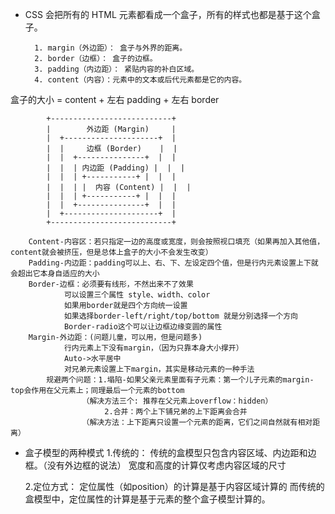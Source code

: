 * CSS 会把所有的 HTML 元素都看成一个盒子，所有的样式也都是基于这个盒子。

        1. margin（外边距）： 盒子与外界的距离。
        2. border（边框）： 盒子的边框。
        3. padding（内边距）： 紧贴内容的补白区域。
        4. content（内容）：元素中的文本或后代元素都是它的内容。
盒子的大小 = content + 左右 padding + 左右 border
```
        +---------------------------+
        |        外边距 (Margin)     |
        |  +---------------------+  |
        |  |     边框 (Border)    |  |
        |  |  +---------------+  |  |
        |  |  | 内边距 (Padding) |  |  |
        |  |  | +-----------+ |  |  |
        |  |  | |  内容 (Content) |  |  |
        |  |  | +-----------+ |  |  |
        |  |  +---------------+  |  |
        |  +---------------------+  |
        +---------------------------+

    Content-内容区：若只指定一边的高度或宽度，则会按照视口填充（如果再加入其他值，content就会被挤压，但是总体上盒子的大小不会发生改变）
    Padding-内边距：padding可以上、右、下、左设定四个值，但是行内元素设置上下就会超出它本身自适应的大小
    Border-边框：必须要有线形，不然出来不了效果
            可以设置三个属性 style、width、color
            如果用border就是四个方向统一设置
            如果选择border-left/right/top/bottom 就是分别选择一个方向
            Border-radio这个可以让边框边缘变圆的属性
    Margin-外边距：(问题儿童，可以用，但是问题多)
            行内元素上下没有margin，（因为只靠本身大小撑开）
            Auto->水平居中
            对兄弟元素设置上下margin，其实是移动元素的一种手法
        规避两个问题：1.塌陷-如果父亲元素里面有子元素：第一个儿子元素的margin-top会作用在父元素上；同理最后一个元素的bottom
                （解决方法三个: 推荐在父元素上overflow：hidden）
                     2.合并：两个上下铺兄弟的上下距离会合并
                （解决方法：上下距离只设置一个元素的距离，它们之间自然就有相对距离）
```
* 盒子模型的两种模式
  1.传统的：
  传统的盒模型只包含内容区域、内边距和边框。（没有外边框的说法）
  宽度和高度的计算仅考虑内容区域的尺寸

    2.定位方式：
    定位属性（如position）的计算是基于内容区域计算的
    而传统的盒模型中，定位属性的计算是基于元素的整个盒子模型计算的。
    